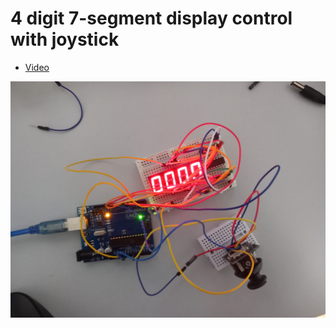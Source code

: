 # 4 digit 7-segment display control with joystick

* [Video](https://youtu.be/4KRAkHwHHhE)

![Image](Setup_Picture.jpg)
